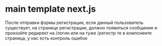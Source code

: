 # main template next.js

После отправки формы регистрации, если данный пользователь существует, на странице регистрации, должно появиться сообщение и произойте редирект на /логин или на туже /регистр
те в компоненте страница, у нас есть контроль ошибок
